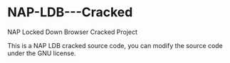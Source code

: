 # NAP-LDB---Cracked

 NAP Locked Down Browser Cracked Project
 
 This is a NAP LDB cracked source code, you can modify the source code under the GNU license.

